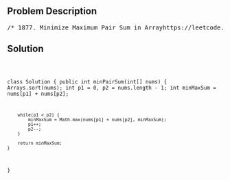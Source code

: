 <!--
<style>
  body { font-family: Arial, sans-serif; }
  .container { max-width: 700px; margin: 0 auto; padding: 10px; }
  .comment-block { background-color: #f9f9f9; padding: 10px; border-left: 5px solid #ccc; overflow-wrap: break-word; white-space: pre-wrap; }
  .code-block { background-color: #f4f4f4; padding: 10px; border: 1px solid #ddd; overflow-wrap: break-word; white-space: pre-wrap; }
</style>
-->

<div class='container'>
<h2>Problem Description</h2>
<div class='comment-block'>
<pre>
/* 1877. Minimize Maximum Pair Sum in Arrayhttps://leetcode.com/problems/minimize-maximum-pair-sum-in-array/description/The pair sum of a pair (a,b) is equal to a + b.The maximum pair sum is the largest pair sum in a list of pairs.For example, if we have pairs (1,5), (2,3), and (4,4),the maximum pair sum would be max(1+5, 2+3, 4+4) = max(6, 5, 8) = 8.Given an array nums of even length n, pair up the elements of nums into n / 2 pairs such that:Each element of nums is in exactly one pair, andThe maximum pair sum is minimized.Return the minimized maximum pair sum after optimally pairing up the elements.Example 1:Input: nums = [3,5,2,3]Output: 7Explanation: The elements can be paired up into pairs (3,3) and (5,2).The maximum pair sum is max(3+3, 5+2) = max(6, 7) = 7.Example 2:Input: nums = [3,5,4,2,4,6]Output: 8Explanation: The elements can be paired up into pairs (3,5), (4,4), and (6,2).The maximum pair sum is max(3+5, 4+4, 6+2) = max(8, 8, 8) = 8.Constraints:n == nums.length2 <= n <= 105n is even.1 <= nums[i] <= 105*/</pre>
</div>

<h2>Solution</h2>
<div class='code-block'>
<pre><code class='language-java'>

class Solution {
    public int minPairSum(int[] nums) {
        Arrays.sort(nums);
        int p1 = 0, p2 = nums.length - 1;
        int minMaxSum = nums[p1] + nums[p2];

        while(p1 < p2) {
            minMaxSum = Math.max(nums[p1] + nums[p2], minMaxSum);
            p1++;
            p2--;
        }

        return minMaxSum;
    }
}</code></pre>
</div>
</div>
